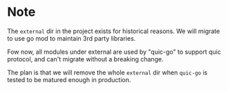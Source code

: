 # Note

The `external` dir in the project exists for historical reasons. We will migrate to use go mod to maintain 3rd party libraries.

Fow now, all modules under external are used by "quic-go" to support quic protocol, and can't migrate without a breaking change.

The plan is that we will remove the whole `external` dir when `quic-go` is tested to be matured enough in production.

